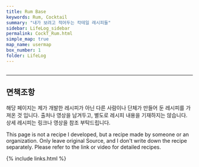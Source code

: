 ```yaml
---
title: Rum Base
keywords: Rum, Cocktail
summary: "내가 보려고 적어두는 칵테일 레시피들"
sidebar: LifeLog_sidebar
permalink: CockT_Rum.html
simple_map: true
map_name: usermap
box_number: 1
folder: LifeLog
---
```


## 

---

## 면책조항

해당 페이지는 제가 개발한 레시피가 아닌 다른 사람이나 단체가 만들어 둔 레시피를 가져온 것 입니다. 출처나 영상을 남겨두고, 별도로 레시피 내용을 기재하지는 않습니다. 상세 레시피는 링크나 영상을 참조 부탁드립니다.  

This page is not a recipe I developed, but a recipe made by someone or an organization. Only leave original Source, and I don't write down the recipe separately. Please refer to the link or video for detailed recipes.  

{% include links.html %}
